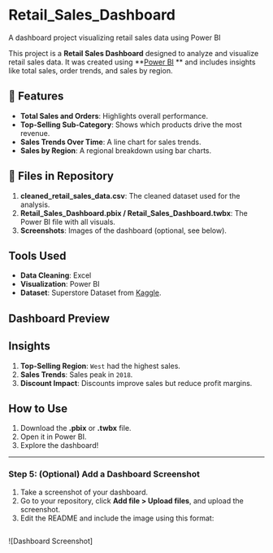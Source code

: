 # Retail_Sales_Dashboard
A dashboard project visualizing retail sales data using Power BI


This project is a **Retail Sales Dashboard** designed to analyze and visualize retail sales data. It was created using **[Power BI](https://powerbi.microsoft.com/) ** and includes insights like total sales, order trends, and sales by region.

## 🚀 Features
- **Total Sales and Orders**: Highlights overall performance.
- **Top-Selling Sub-Category**: Shows which products drive the most revenue.
- **Sales Trends Over Time**: A line chart for sales trends.
- **Sales by Region**: A regional breakdown using bar charts.

## 📂 Files in Repository
1. **cleaned_retail_sales_data.csv**: The cleaned dataset used for the analysis.
2. **Retail_Sales_Dashboard.pbix / Retail_Sales_Dashboard.twbx**: The Power BI file with all visuals.
3. **Screenshots**: Images of the dashboard (optional, see below).

## Tools Used
- **Data Cleaning**: Excel 
- **Visualization**: Power BI 
- **Dataset**: Superstore Dataset from [Kaggle](https://www.kaggle.com).

## Dashboard Preview


## Insights
1. **Top-Selling Region**: `West` had the highest sales.
2. **Sales Trends**: Sales peak in `2018`.
3. **Discount Impact**: Discounts improve sales but reduce profit margins.

## How to Use
1. Download the **.pbix** or **.twbx** file.
2. Open it in Power BI.
3. Explore the dashboard!



---

### **Step 5: (Optional) Add a Dashboard Screenshot**
1. Take a screenshot of your dashboard.
2. Go to your repository, click **Add file > Upload files**, and upload the screenshot.
3. Edit the README and include the image using this format:
   ```markdown
 ![Dashboard Screenshot]
